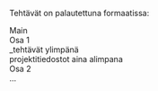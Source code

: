 Tehtävät on palautettuna formaatissa:

Main  
  Osa 1  
    _tehtävät ylimpänä  
    projektitiedostot aina alimpana  
  Osa 2  
    ...  